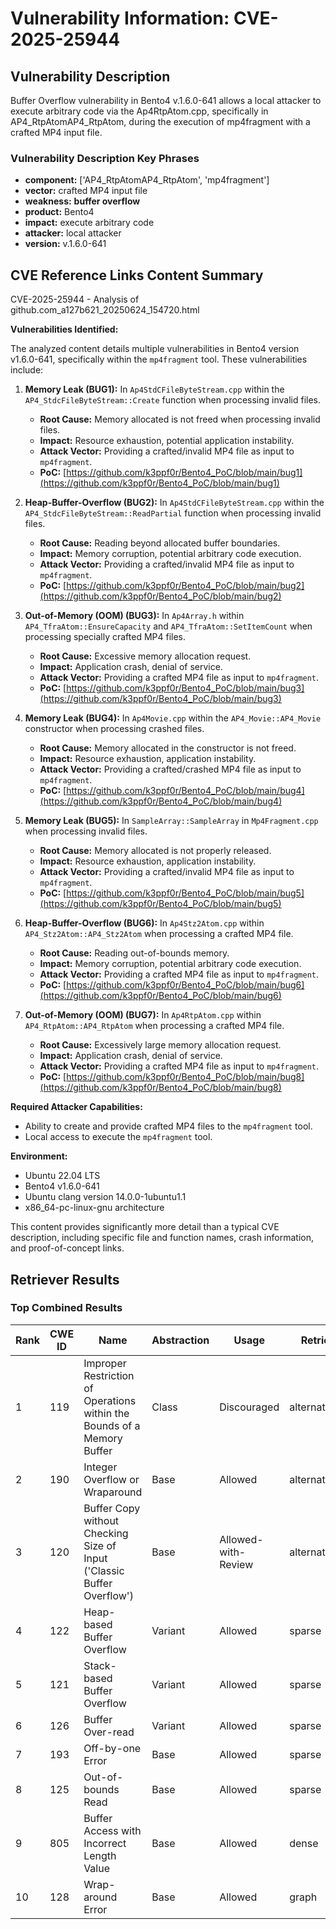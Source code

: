# Vulnerability Information: CVE-2025-25944

## Vulnerability Description
Buffer Overflow vulnerability in Bento4 v.1.6.0-641 allows a local attacker to execute arbitrary code via the Ap4RtpAtom.cpp, specifically in AP4_RtpAtomAP4_RtpAtom, during the execution of mp4fragment with a crafted MP4 input file.

### Vulnerability Description Key Phrases
- **component:** ['AP4_RtpAtomAP4_RtpAtom', 'mp4fragment']
- **vector:** crafted MP4 input file
- **weakness:** **buffer overflow**
- **product:** Bento4
- **impact:** execute arbitrary code
- **attacker:** local attacker
- **version:** v.1.6.0-641

## CVE Reference Links Content Summary
CVE-2025-25944 - Analysis of github.com_a127b621_20250624_154720.html

**Vulnerabilities Identified:**

The analyzed content details multiple vulnerabilities in Bento4 version v1.6.0-641, specifically within the `mp4fragment` tool. These vulnerabilities include:

1.  **Memory Leak (BUG1):**  In `Ap4StdCFileByteStream.cpp` within the `AP4_StdcFileByteStream::Create` function when processing invalid files.
    *   **Root Cause:** Memory allocated is not freed when processing invalid files.
    *   **Impact:** Resource exhaustion, potential application instability.
    *   **Attack Vector:** Providing a crafted/invalid MP4 file as input to `mp4fragment`.
    *   **PoC:** [https://github.com/k3ppf0r/Bento4_PoC/blob/main/bug1](https://github.com/k3ppf0r/Bento4_PoC/blob/main/bug1)

2.  **Heap-Buffer-Overflow (BUG2):** In `Ap4StdCFileByteStream.cpp` within the `AP4_StdcFileByteStream::ReadPartial` function when processing invalid files.
    *   **Root Cause:**  Reading beyond allocated buffer boundaries.
    *   **Impact:** Memory corruption, potential arbitrary code execution.
    *   **Attack Vector:** Providing a crafted/invalid MP4 file as input to `mp4fragment`.
    *   **PoC:** [https://github.com/k3ppf0r/Bento4_PoC/blob/main/bug2](https://github.com/k3ppf0r/Bento4_PoC/blob/main/bug2)

3.  **Out-of-Memory (OOM) (BUG3):** In `Ap4Array.h` within `AP4_TfraAtom::EnsureCapacity` and `AP4_TfraAtom::SetItemCount` when processing specially crafted MP4 files.
    *   **Root Cause:** Excessive memory allocation request.
    *   **Impact:** Application crash, denial of service.
    *   **Attack Vector:** Providing a crafted MP4 file as input to `mp4fragment`.
    *   **PoC:** [https://github.com/k3ppf0r/Bento4_PoC/blob/main/bug3](https://github.com/k3ppf0r/Bento4_PoC/blob/main/bug3)

4.  **Memory Leak (BUG4):** In `Ap4Movie.cpp` within the `AP4_Movie::AP4_Movie` constructor when processing crashed files.
    *   **Root Cause:** Memory allocated in the constructor is not freed.
    *   **Impact:** Resource exhaustion, application instability.
    *   **Attack Vector:** Providing a crafted/crashed MP4 file as input to `mp4fragment`.
    *   **PoC:** [https://github.com/k3ppf0r/Bento4_PoC/blob/main/bug4](https://github.com/k3ppf0r/Bento4_PoC/blob/main/bug4)

5.  **Memory Leak (BUG5):** In `SampleArray::SampleArray` in `Mp4Fragment.cpp` when processing invalid files.
    *   **Root Cause:** Memory allocated is not properly released.
    *   **Impact:** Resource exhaustion, application instability.
    *   **Attack Vector:** Providing a crafted/invalid MP4 file as input to `mp4fragment`.
    *   **PoC:** [https://github.com/k3ppf0r/Bento4_PoC/blob/main/bug5](https://github.com/k3ppf0r/Bento4_PoC/blob/main/bug5)

6.  **Heap-Buffer-Overflow (BUG6):** In `Ap4Stz2Atom.cpp` within `AP4_Stz2Atom::AP4_Stz2Atom` when processing a crafted MP4 file.
    *   **Root Cause:** Reading out-of-bounds memory.
    *   **Impact:** Memory corruption, potential arbitrary code execution.
    *   **Attack Vector:** Providing a crafted MP4 file as input to `mp4fragment`.
    *   **PoC:** [https://github.com/k3ppf0r/Bento4_PoC/blob/main/bug6](https://github.com/k3ppf0r/Bento4_PoC/blob/main/bug6)

7.  **Out-of-Memory (OOM) (BUG7):** In `Ap4RtpAtom.cpp` within `AP4_RtpAtom::AP4_RtpAtom` when processing a crafted MP4 file.
    *   **Root Cause:**  Excessively large memory allocation request.
    *   **Impact:** Application crash, denial of service.
    *   **Attack Vector:** Providing a crafted MP4 file as input to `mp4fragment`.
    *   **PoC:** [https://github.com/k3ppf0r/Bento4_PoC/blob/main/bug8](https://github.com/k3ppf0r/Bento4_PoC/blob/main/bug8)

**Required Attacker Capabilities:**

*   Ability to create and provide crafted MP4 files to the `mp4fragment` tool.
*   Local access to execute the `mp4fragment` tool.

**Environment:**

*   Ubuntu 22.04 LTS
*   Bento4 v1.6.0-641
*   Ubuntu clang version 14.0.0-1ubuntu1.1
*   x86\_64-pc-linux-gnu architecture

This content provides significantly more detail than a typical CVE description, including specific file and function names, crash information, and proof-of-concept links.

## Retriever Results

### Top Combined Results

| Rank | CWE ID | Name | Abstraction | Usage  | Retrievers | Individual Scores |
|------|--------|------|-------------|-------|------------|-------------------|
| 1 | 119 | Improper Restriction of Operations within the Bounds of a Memory Buffer | Class | Discouraged | alternate_terms | 1.000 |
| 2 | 190 | Integer Overflow or Wraparound | Base | Allowed | alternate_terms | 0.800 |
| 3 | 120 | Buffer Copy without Checking Size of Input ('Classic Buffer Overflow') | Base | Allowed-with-Review | alternate_terms | 0.700 |
| 4 | 122 | Heap-based Buffer Overflow | Variant | Allowed | sparse | 0.230 |
| 5 | 121 | Stack-based Buffer Overflow | Variant | Allowed | sparse | 0.215 |
| 6 | 126 | Buffer Over-read | Variant | Allowed | sparse | 0.203 |
| 7 | 193 | Off-by-one Error | Base | Allowed | sparse | 0.200 |
| 8 | 125 | Out-of-bounds Read | Base | Allowed | sparse | 0.199 |
| 9 | 805 | Buffer Access with Incorrect Length Value | Base | Allowed | dense | 0.556 |
| 10 | 128 | Wrap-around Error | Base | Allowed | graph | 0.003 |

